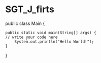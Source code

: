 # SGT_J_firts
public class Main {

    public static void main(String[] args) {
	// write your code here
        System.out.println("Hello World!");
    }
}
